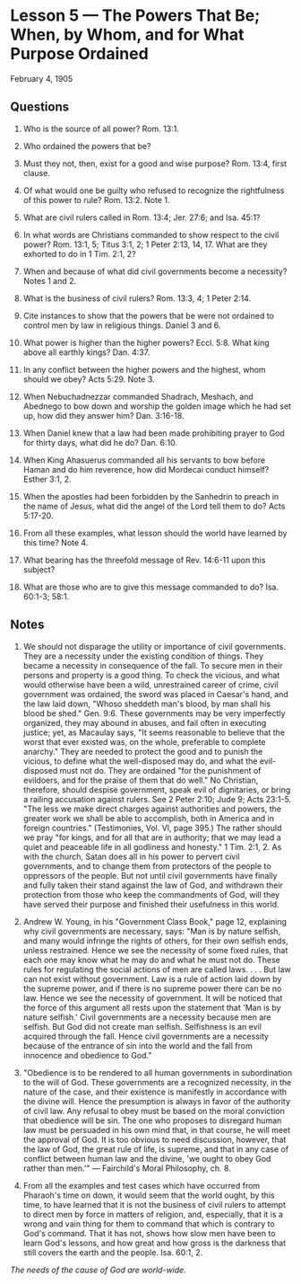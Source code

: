 # Lesson 5 — The Powers That Be; When, by Whom, and for What Purpose Ordained
February 4, 1905

## Questions

1. Who is the source of all power? Rom. 13:1.

2. Who ordained the powers that be?

3. Must they not, then, exist for a good and wise purpose? Rom. 13:4, first clause.

4. Of what would one be guilty who refused to recognize the rightfulness of this power to rule? Rom. 13:2. Note 1.

5. What are civil rulers called in Rom. 13:4; Jer. 27:6; and Isa. 45:1?

6. In what words are Christians commanded to show respect to the civil power? Rom. 13:1, 5; Titus 3:1, 2; 1 Peter 2:13, 14, 17. What are they exhorted to do in 1 Tim. 2:1, 2?

7. When and because of what did civil governments become a necessity? Notes 1 and 2.

8. What is the business of civil rulers? Rom. 13:3, 4; 1 Peter 2:14.

9. Cite instances to show that the powers that be were not ordained to control men by law in religious things. Daniel 3 and 6.

10. What power is higher than the higher powers? Eccl. 5:8. What king above all earthly kings? Dan. 4:37.

11. In any conflict between the higher powers and the highest, whom should we obey? Acts 5:29. Note 3.

12. When Nebuchadnezzar commanded Shadrach, Meshach, and Abednego to bow down and worship the golden image which he had set up, how did they answer him? Dan. 3:16-18.

13. When Daniel knew that a law had been made prohibiting prayer to God for thirty days, what did he do? Dan. 6:10.

14. When King Ahasuerus commanded all his servants to bow before Haman and do him reverence, how did Mordecai conduct himself? Esther 3:1, 2.

15. When the apostles had been forbidden by the Sanhedrin to preach in the name of Jesus, what did the angel of the Lord tell them to do? Acts 5:17-20.

16. From all these examples, what lesson should the world have learned by this time? Note 4.

17. What bearing has the threefold message of Rev. 14:6-11 upon this subject?

18. What are those who are to give this message commanded to do? Isa. 60:1-3; 58:1.

## Notes

1. We should not disparage the utility or importance of civil governments. They are a necessity under the existing condition of things. They became a necessity in consequence of the fall. To secure men in their persons and property is a good thing. To check the vicious, and what would otherwise have been a wild, unrestrained career of crime, civil government was ordained, the sword was placed in Caesar's hand, and the law laid down, "Whoso sheddeth man's blood, by man shall his blood be shed." Gen. 9:6. These governments may be very imperfectly organized, they may abound in abuses, and fail often in executing justice; yet, as Macaulay says, "It seems reasonable to believe that the worst that ever existed was, on the whole, preferable to complete anarchy." They are needed to protect the good and to punish the vicious, to define what the well-disposed may do, and what the evil-disposed must not do. They are ordained "for the punishment of evildoers, and for the praise of them that do well." No Christian, therefore, should despise government, speak evil of dignitaries, or bring a railing accusation against rulers. See 2 Peter 2:10; Jude 9; Acts 23:1-5. "The less we make direct charges against authorities and powers, the greater work we shall be able to accomplish, both in America and in foreign countries." (Testimonies, Vol. VI, page 395.) The rather should we pray "for kings, and for all that are in authority; that we may lead a quiet and peaceable life in all godliness and honesty." 1 Tim. 2:1, 2. As with the church, Satan does all in his power to pervert civil governments, and to change them from protectors of the people to oppressors of the people. But not until civil governments have finally and fully taken their stand against the law of God, and withdrawn their protection from those who keep the commandments of God, will they have served their purpose and finished their usefulness in this world.

2. Andrew W. Young, in his "Government Class Book," page 12, explaining why civil governments are necessary, says: "Man is by nature selfish, and many would infringe the rights of others, for their own selfish ends, unless restrained. Hence we see the necessity of some fixed rules, that each one may know what he may do and what he must not do. These rules for regulating the social actions of men are called laws. . . . But law can not exist without government. Law is a rule of action laid down by the supreme power, and if there is no supreme power there can be no law. Hence we see the necessity of government. It will be noticed that the force of this argument all rests upon the statement that 'Man is by nature selfish.' Civil governments are a necessity because men are selfish. But God did not create man selfish. Selfishness is an evil acquired through the fall. Hence civil governments are a necessity because of the entrance of sin into the world and the fall from innocence and obedience to God."

3. "Obedience is to be rendered to all human governments in subordination to the will of God. These governments are a recognized necessity, in the nature of the case, and their existence is manifestly in accordance with the divine will. Hence the presumption is always in favor of the authority of civil law. Any refusal to obey must be based on the moral conviction that obedience will be sin. The one who proposes to disregard human law must be persuaded in his own mind that, in that course, he will meet the approval of God. It is too obvious to need discussion, however, that the law of God, the great rule of life, is supreme, and that in any case of conflict between human law and the divine, 'we ought to obey God rather than men.'" — Fairchild's Moral Philosophy, ch. 8.

4. From all the examples and test cases which have occurred from Pharaoh's time on down, it would seem that the world ought, by this time, to have learned that it is not the business of civil rulers to attempt to direct men by force in matters of religion, and, especially, that it is a wrong and vain thing for them to command that which is contrary to God's command. That it has not, shows how slow men have been to learn God's lessons, and how great and how gross is the darkness that still covers the earth and the people. Isa. 60:1, 2.

*The needs of the cause of God are world-wide.*